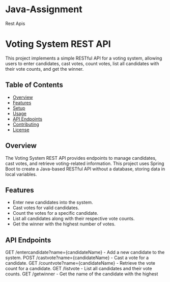 # Java-Assignment
Rest Apis

# Voting System REST API

This project implements a simple RESTful API for a voting system, allowing users to enter candidates, cast votes, count votes, list all candidates with their vote counts, and get the winner.

## Table of Contents

- [Overview](#overview)
- [Features](#features)
- [Setup](#setup)
- [Usage](#usage)
- [API Endpoints](#api-endpoints)
- [Contributing](#contributing)
- [License](#license)

## Overview

The Voting System REST API provides endpoints to manage candidates, cast votes, and retrieve voting-related information. This project uses Spring Boot to create a Java-based RESTful API without a database, storing data in local variables.

## Features

- Enter new candidates into the system.
- Cast votes for valid candidates.
- Count the votes for a specific candidate.
- List all candidates along with their respective vote counts.
- Get the winner with the highest number of votes.

## API Endpoints
GET /entercandidate?name={candidateName} - Add a new candidate to the system.
POST /castvote?name={candidateName} - Cast a vote for a candidate.
GET /countvote?name={candidateName} - Retrieve the vote count for a candidate.
GET /listvote - List all candidates and their vote counts.
GET /getwinner - Get the name of the candidate with the highest
